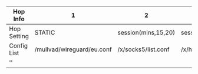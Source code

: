|          Hop<br>Info  | 1                          | 2                   | 3                   | 4                             |
|-----------------------|----------------------------|---------------------|---------------------|-------------------------------|
| Hop Setting           | STATIC                     | session(mins,15,20) | session(mins,20,30) | switch(mins,10,20)            |
| Config List           | /mullvad/wireguard/eu.conf | /x/socks5/list.conf | /x/https/list.conf  | /nordvpn/wireguard/world.conf |
| ''                    |                            |                     |                     | /mullvad/openVPN/USA.conf     |
